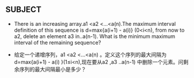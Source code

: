 ## SUBJECT

*  There is an increasing array.a1 <a2 <...<a(n).The maximum interval definition of this sequence is d=max{a(i+1) - a(i)} (0<i<n), from now to a2, delete an element a3 in..a(n-1). What is the minimum maximum interval of the remaining sequence? 

* 给定一个递增序列，a1 <a2 <...<a(n) 。定义这个序列的最大间隔为d=max{a(i+1) - a(i) }(1≤i<n),现在要从a2 ,a3 ..a(n-1) 中删除一个元素。问剩余序列的最大间隔最小是多少？
